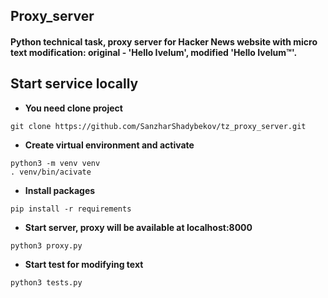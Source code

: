 ## Proxy_server
#### Python technical task, proxy server for Hacker News website with micro text modification: original - 'Hello Ivelum', modified 'Hello Ivelum™'.

## Start service locally

* **You need clone project**
```commandline
git clone https://github.com/SanzharShadybekov/tz_proxy_server.git
```
* **Create virtual environment and activate**
```commandline
python3 -m venv venv
. venv/bin/acivate
```
* **Install packages**
```commandline
pip install -r requirements
```
* **Start server, proxy will be available at localhost:8000**
```commandline
python3 proxy.py
```
* **Start test for modifying text**
```commandline
python3 tests.py
```






